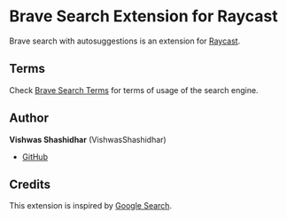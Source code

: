 # Brave Search Extension for Raycast

Brave search with autosuggestions is an extension for [Raycast](https://www.raycast.com/).

## Terms

Check [Brave Search Terms](https://brave.com/terms-of-use/) for terms of usage of the search engine.

## Author

**Vishwas Shashidhar** (VishwasShashidhar)

- [GitHub](https://www.github.com/VishwasShashidhar)

## Credits

This extension is inspired by [Google Search](https://raw.githubusercontent.com/raycast/extensions/main/extensions/google-search/).
